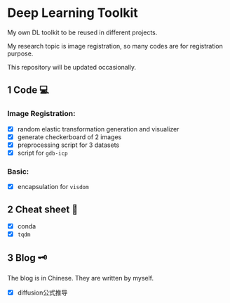 # Deep Learning Toolkit
My own DL toolkit to be reused in different projects.

My research topic is image registration, so many codes are for registration purpose.

This repository will be updated occasionally.

## 1 Code :computer:

### Image Registration:

- [x] random elastic transformation generation and visualizer
- [x] generate checkerboard of 2 images
- [x] preprocessing script for 3 datasets
- [x] script for `gdb-icp`

### Basic: 

- [x] encapsulation for `visdom`

## 2 Cheat sheet :memo:
- [x] conda
- [x] `tqdm`

## 3 Blog :old_key:

The blog is in Chinese. They are written by myself.

- [x] diffusion公式推导
